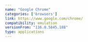 ```yaml
---
name: "Google Chrome"
categories: ['browsers']
link: https://www.google.com/chrome/
compatibility: emulation
versionFrom: "116.0.5845.188"
type: applications
---
```


